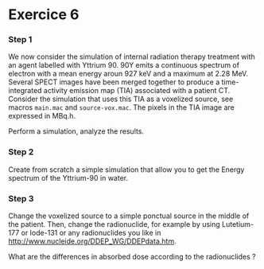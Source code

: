 # Exercice 6


### Step 1

We now consider the simulation of internal radiation therapy treatment with an agent labelled with Yttrium 90. 90Y emits a continuous spectrum of electron with a mean energy aroun 927 keV and a maximum at 2.28 MeV. Several SPECT images have been merged together to produce a time-integrated activity emission map (TIA) associated with a patient CT. Consider the simulation that uses this TIA as a voxelized source, see macros ```main.mac``` and ```source-vox.mac```. The pixels in the TIA image are expressed in MBq.h. 

Perform a simulation, analyze the results.

### Step 2

Create from scratch a simple simulation that allow you to get the Energy spectrum of the Yttrium-90 in water. 

### Step 3

Change the voxelized source to a simple ponctual source in the middle of the patient. Then, change the radionuclide, for example by using Lutetium-177 or Iode-131 or any radionuclides you like in http://www.nucleide.org/DDEP_WG/DDEPdata.htm.

What are the differences in absorbed dose according to the radionuclides ?




